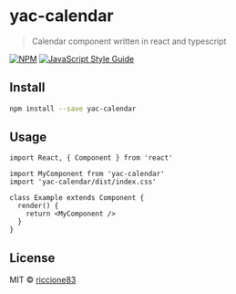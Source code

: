 # yac-calendar

> Calendar component written in react and typescript

[![NPM](https://img.shields.io/npm/v/yac-calendar.svg)](https://www.npmjs.com/package/yac-calendar) [![JavaScript Style Guide](https://img.shields.io/badge/code_style-standard-brightgreen.svg)](https://standardjs.com)

## Install

```bash
npm install --save yac-calendar
```

## Usage

```tsx
import React, { Component } from 'react'

import MyComponent from 'yac-calendar'
import 'yac-calendar/dist/index.css'

class Example extends Component {
  render() {
    return <MyComponent />
  }
}
```

## License

MIT © [riccione83](https://github.com/riccione83)
